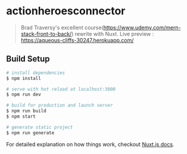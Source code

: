 # actionheroesconnector

> Brad Traversy's excellent course(https://www.udemy.com/mern-stack-front-to-back/) rewrite with Nuxt.
Live preview : https://aqueous-cliffs-30247.herokuapp.com/

## Build Setup

``` bash
# install dependencies
$ npm install

# serve with hot reload at localhost:3000
$ npm run dev

# build for production and launch server
$ npm run build
$ npm start

# generate static project
$ npm run generate
```

For detailed explanation on how things work, checkout [Nuxt.js docs](https://nuxtjs.org).
